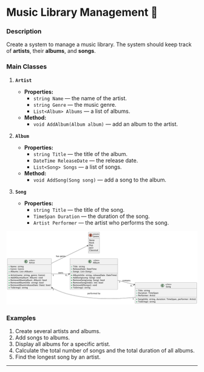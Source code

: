 # **Music Library Management** 🎵

### **Description**

Create a system to manage a music library. The system should keep track of **artists**, their **albums**, and **songs**.

### **Main Classes**

1. **`Artist`**
    - **Properties:**
        - `string Name` — the name of the artist.
        - `string Genre` — the music genre.
        - `List<Album> Albums` — a list of albums.
    - **Method:**
        - `void AddAlbum(Album album)` — add an album to the artist.

2. **`Album`**
    - **Properties:**
        - `string Title` — the title of the album.
        - `DateTime ReleaseDate` — the release date.
        - `List<Song> Songs` — a list of songs.
    - **Method:**
        - `void AddSong(Song song)` — add a song to the album.

3. **`Song`**
    - **Properties:**
        - `string Title` — the title of the song.
        - `TimeSpan Duration` — the duration of the song.
        - `Artist Performer` — the artist who performs the song.

![](MusicLibrary.png)

### **Examples**

1. Create several artists and albums.
2. Add songs to albums.
3. Display all albums for a specific artist.
4. Calculate the total number of songs and the total duration of all albums.
5. Find the longest song by an artist.

---

